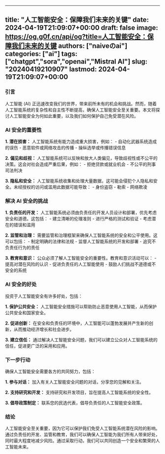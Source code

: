 
---
title: "人工智能安全：保障我们未来的关键"
date: 2024-04-19T21:09:07+00:00
draft: false
image: https://og.g0f.cn/api/og?title=人工智能安全：保障我们未来的关键
authors: ["naiveのai"]
categories: ["ai"]
tags: ["chatgpt","sora","openai","Mistral AI"]
slug: "20240419210907"
lastmod: 2024-04-19T21:09:07+00:00
---
### 引言

人工智能 (AI) 正迅速改变我们的世界，带来前所未有的机会和挑战。然而，随着人工智能系统的复杂性和自主性不断提高，确保人工智能安全至关重要。本文将探讨人工智能安全为何如此重要，以及我们如何保护自己免受潜在风险。

### AI 安全的重要性

**1. 潜在损害：**
人工智能系统有能力造成重大损害，例如：
    - 自动化武器系统造成的误伤
    - 恶意软件或网络攻击的传播
    - 操纵选举或传播错误信息

**2. 偏见和歧视：**
人工智能系统可以反映和放大人类偏见，导致歧视性或不公平的决策。这会对社会造成严重后果，例如：
    - 拒绝贷款或就业机会
    - 不公平的刑事司法判决

**3. 隐私和安全：**
人工智能系统收集和处理大量数据，这可能会侵犯个人隐私和安全。未经授权的访问或滥用此数据可能导致：
    - 身份盗窃
    - 勒索
    - 网络欺凌

### 解决 AI 安全的挑战

**1. 负责任的开发：**
人工智能系统必须由负责任的开发人员设计和部署，优先考虑安全和道德。这包括：
    - 建立清晰的伦理准则
    - 进行严格的测试和验证
    - 考虑潜在的错误和滥用

**2. 监管和治理：**
需要监管和治理框架来确保人工智能系统的安全和公平使用。这可以包括：
    - 制定明确的法律和法规
    - 监督人工智能系统的开发和部署
    - 追究不负责任行为的责任

**3. 教育和意识：**
公众必须了解人工智能安全的重要性。教育和意识活动可以：
    - 提高对潜在风险的认识
    - 促进负责任的人工智能使用
    - 鼓励人们挑战不道德或不安全的系统

### AI 安全的好处

投资于人工智能安全有许多好处，包括：

**1. 保护公共安全：**
人工智能安全措施可以帮助防止恶意使用人工智能，从而保护公共安全和国家安全。

**2. 促进创新：**
在安全和负责任的环境中，人工智能可以蓬勃发展并产生新的创新，从而推动经济增长和社会进步。

**3. 建立信任：**
通过解决人工智能安全问题，我们可以建立公众对人工智能系统的信任，促进更广泛的采用和应用。

### 下一步行动

确保人工智能安全需要各方的共同努力，包括：

**1. 参与对话：**
加入有关人工智能安全问题的对话，分享您的见解和关注。

**2. 支持研究和开发：**
支持研究和开发项目，旨在提高人工智能系统的安全性。

**3. 倡导政策制定：**
联系您的民选代表，倡导负责任的人工智能安全政策。

### 结论

人工智能安全至关重要，因为它可以保护我们免受人工智能系统潜在风险的影响。通过负责任的开发、监管和教育，我们可以确保人工智能为我们所有人带来好处，同时最大程度地减少风险。通过采取行动，我们可以共同创造一个安全和繁荣的人工智能未来。